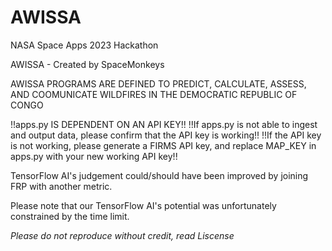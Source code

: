 # AWISSA
NASA Space Apps 2023 Hackathon 

AWISSA - Created by SpaceMonkeys

AWISSA PROGRAMS ARE DEFINED TO PREDICT, CALCULATE, ASSESS, AND COOMUNICATE WILDFIRES IN THE DEMOCRATIC REPUBLIC OF CONGO

!!apps.py IS DEPENDENT ON AN API KEY!!
!!If apps.py is not able to ingest and output data, please confirm that the API key is working!!
!!If the API key is not working, please generate a FIRMS API key, and replace MAP_KEY in apps.py with your new working API key!!

TensorFlow AI's judgement could/should have been improved by joining FRP with another metric.

Please note that our TensorFlow AI's potential was unfortunately constrained by the time limit.

*Please do not reproduce without credit, read Liscense*

